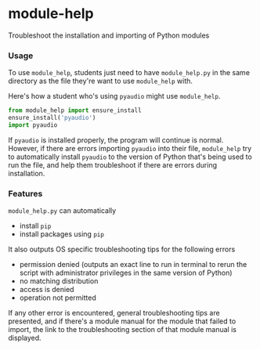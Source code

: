 # module-help
Troubleshoot the installation and importing of Python modules

###  Usage
To use ```module_help```, students just need to have ```module_help.py``` in the same directory as the file they're want to use ```module_help``` with.

Here's how a student who's using ```pyaudio``` might use ```module_help```.

``` Python
from module_help import ensure_install
ensure_install('pyaudio')
import pyaudio
```

If ```pyaudio``` is installed properly, the program will continue is normal. However, if there are errors importing ```pyaudio``` into their file, ```module_help``` try to automatically install ```pyaudio``` to the version of Python that's being used to run the file, and help them troubleshoot if there are errors during installation.

### Features
```module_help.py``` can automatically
- install ```pip```
- install packages using ```pip```

It also outputs OS specific troubleshooting tips for the following errors
- permission denied (outputs an exact line to run in terminal to rerun the script with administrator privileges in the same version of Python)
- no matching distribution
- access is denied
- operation not permitted

If any other error is encountered, general troubleshooting tips are presented, and if there's a module manual for the module that failed to import, the link to the troubleshooting section of that module manual is displayed.
